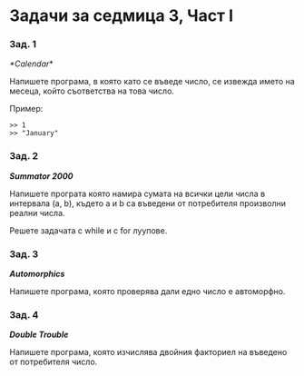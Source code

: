 ﻿# Задачи за седмица 3, Част I

### Зад. 1
*_*Calendar_**

Напишете програма, в която като се въведе число, се извежда името на месеца, който
съответства на това число.

Пример:

	>> 1
	>> "January"

### Зад. 2

**_Summator 2000_**

Напишете програта която намира сумата на всички цели числа
в интервала (a, b), където a и b са въведени от потребителя
произволни реални числа.

Решете задачата с while и с for луупове.

### Зад. 3

**_Automorphics_**

Напишете програма, която проверява дали едно число е автоморфно.

### Зад. 4

**_Double Trouble_**

Напишете програма, която изчислява двойния факториел на въведено от потребителя число.
